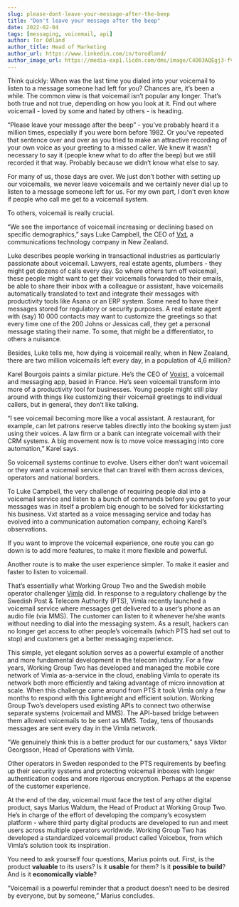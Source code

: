 ```yaml
---
slug: please-dont-leave-your-message-after-the-beep
title: "Don't leave your message after the beep"
date: 2022-02-04
tags: [messaging, voicemail, api]
author: Tor Odland
author_title: Head of Marketing
author_url: https://www.linkedin.com/in/torodland/
author_image_url: https://media-exp1.licdn.com/dms/image/C4D03AQEgj3-fVz-pYQ/profile-displayphoto-shrink_200_200/0/1575228382184?e=1649289600&v=beta&t=0sJfNa93C4MTEp0KNXsguLmbAgej0id0XJx7Li6ZN9Q
---
```


Think quickly: When was the last time you dialed into your voicemail to listen to a message someone had left for you? Chances are, it’s been a while. The common view is that voicemail isn’t popular any longer. That’s both true and not true, depending on how you look at it. Find out where voicemail - loved by some and hated by others - is heading. 


<!--truncate-->

“Please leave your message after the beep” - you’ve probably heard it a million times, especially if you were born before 1982. Or you’ve repeated that sentence over and over as you tried to make an attractive recording of your own voice as your greeting to a missed caller. We knew it wasn’t necessary to say it (people knew what to do after the beep) but we still recorded it that way. Probably because we didn’t know what else to say. 

For many of us, those days are over. We just don’t bother with setting up our voicemails, we never leave voicemails and we certainly never dial up to listen to a message someone left for us. For my own part, I don’t even know if people who call me get to a voicemail system. 

To others, voicemail is really crucial. 

“We see the importance of voicemail increasing or declining based on specific demographics,” says Luke Campbell, the CEO of [Vxt](https://www.vxt.co.nz), a communications technology company in New Zealand.

Luke describes people working in transactional industries as particularly passionate about voicemail. Lawyers, real estate agents, plumbers - they might get dozens of calls every day. So where others turn off voicemail, these people might want to get their voicemails forwarded to their emails, be able to share their inbox with a colleague or assistant, have voicemails automatically translated to text and integrate their messages with productivity tools like Asana or an ERP system. Some need to have their messages stored for regulatory or security purposes. A real estate agent with (say) 10 000 contacts may want to customize the greetings so that every time one of the 200 Johns or Jessicas call, they get a personal message stating their name. To some, that might be a differentiator, to others a nuisance. 

Besides, Luke tells me, how dying is voicemail really, when in New Zealand, there are two million voicemails left every day, in a population of 4,6 million? 

Karel Bourgois paints a similar picture. He’s the CEO of [Voxist](https://www.voxist.com), a voicemail and messaging app, based in France. He’s seen voicemail transform into more of a productivity tool for businesses. Young people might still play around with things like customizing their voicemail greetings to individual callers, but in general, they don’t like talking. 

“I see voicemail becoming more like a vocal assistant. A restaurant, for example, can let patrons reserve tables directly into the booking system just using their voices. A law firm or a bank can integrate voicemail with their CRM systems. A big movement now is to move voice messaging into core automation,” Karel says. 

So voicemail systems continue to evolve. Users either don’t want voicemail or they want a voicemail service that can travel with them across devices, operators and national borders. 

To Luke Campbell, the very challenge of requiring people dial into a voicemail service and listen to a bunch of commands before you get to your messages was in itself a problem big enough to be solved for kickstarting his business. Vxt started as a voice messaging service and today has evolved into a communication automation company, echoing Karel’s observations. 

If you want to improve the voicemail experience, one route you can go down is to add more features, to make it more flexible and powerful. 

Another route is to make the user experience simpler. To make it easier and faster to listen to voicemail. 

That’s essentially what Working Group Two and the Swedish mobile operator challenger [Vimla](https://vimla.se) did. In response to a regulatory challenge by the Swedish Post & Telecom Authority (PTS), Vimla recently launched a voicemail service where messages get delivered to a user’s phone as an audio file (via MMS). The customer can listen to it whenever he/she wants without needing to dial into the messaging system. As a result, hackers can no longer get access to other people’s voicemails (which PTS had set out to stop) and customers get a better messaging experience. 

This simple, yet elegant solution serves as a powerful example of another and more fundamental development in the telecom industry. For a few years, Working Group Two has developed and managed the mobile core network of Vimla as-a-service in the cloud, enabling Vimla to operate its network both more efficiently and taking advantage of micro innovation at scale. When this challenge came around from PTS it took Vimla only a few months to respond with this lightweight and efficient solution. Working Group Two’s developers used existing APIs to connect two otherwise separate systems (voicemail and MMS). The API-based bridge between them allowed voicemails to be sent as MMS. Today, tens of thousands messages are sent every day in the Vimla network. 

“We genuinely think this is a better product for our customers,” says Viktor Georgsson, Head of Operations with Vimla. 

Other operators in Sweden responded to the PTS requirements by beefing up their security systems and protecting voicemail inboxes with longer authentication codes and more rigorous encryption. Perhaps at the expense of the customer experience. 

At the end of the day, voicemail must face the test of any other digital product, says Marius Waldum, the Head of Product at Working Group Two. He’s in charge of the effort of developing the company’s ecosystem platform - where third party digital products are developed to run and meet users across multiple operators worldwide. Working Group Two has developed a standardized voicemail product called Voicebox, from which Vimla’s solution took its inspiration. 

You need to ask yourself four questions, Marius points out. First, is the product **valuable** to its users? Is it **usable** for them? Is it **possible to build**? And is it **economically viable**? 

“Voicemail is a powerful reminder that a product doesn’t need to be desired by everyone, but by someone,” Marius concludes. 
